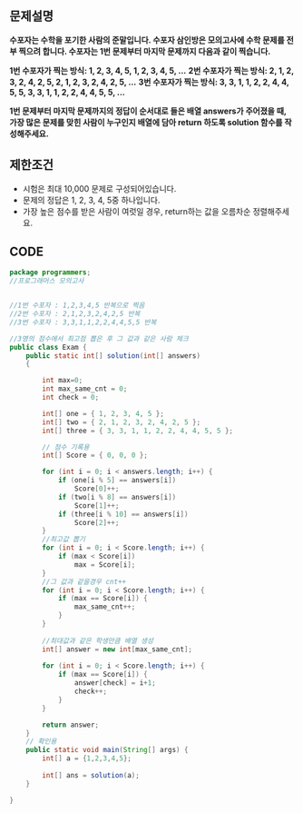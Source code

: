 ## 문제설명

**수포자는 수학을 포기한 사람의 준말입니다. 수포자 삼인방은 모의고사에 수학 문제를 전부 찍으려 합니다. 수포자는 1번 문제부터 마지막 문제까지 다음과 같이 찍습니다.**

**1번 수포자가 찍는 방식: 1, 2, 3, 4, 5, 1, 2, 3, 4, 5, ...**
**2번 수포자가 찍는 방식: 2, 1, 2, 3, 2, 4, 2, 5, 2, 1, 2, 3, 2, 4, 2, 5, ...**
**3번 수포자가 찍는 방식: 3, 3, 1, 1, 2, 2, 4, 4, 5, 5, 3, 3, 1, 1, 2, 2, 4, 4, 5, 5, ...**

**1번 문제부터 마지막 문제까지의 정답이 순서대로 들은 배열 answers가 주어졌을 때, 가장 많은 문제를 맞힌 사람이 누구인지 배열에 담아 return 하도록 solution 함수를 작성해주세요.**





## 제한조건

- 시험은 최대 10,000 문제로 구성되어있습니다.
- 문제의 정답은 1, 2, 3, 4, 5중 하나입니다.
- 가장 높은 점수를 받은 사람이 여럿일 경우, return하는 값을 오름차순 정렬해주세요.





## CODE

```java
package programmers;
//프로그래머스 모의고사


//1번 수포자 : 1,2,3,4,5 반복으로 찍음
//2번 수포자 : 2,1,2,3,2,4,2,5 반복
//3번 수포자 : 3,3,1,1,2,2,4,4,5,5 반복

//3명의 점수에서 최고점 뽑은 후 그 값과 같은 사람 체크
public class Exam {
	public static int[] solution(int[] answers) 
	{

		int max=0;
		int max_same_cnt = 0;
		int check = 0;

		int[] one = { 1, 2, 3, 4, 5 };
		int[] two = { 2, 1, 2, 3, 2, 4, 2, 5 };
		int[] three = { 3, 3, 1, 1, 2, 2, 4, 4, 5, 5 };

		// 점수 기록용
		int[] Score = { 0, 0, 0 };

		for (int i = 0; i < answers.length; i++) {
			if (one[i % 5] == answers[i])
				Score[0]++;
			if (two[i % 8] == answers[i])
				Score[1]++;
			if (three[i % 10] == answers[i])
				Score[2]++;
		}
        //최고값 뽑기
		for (int i = 0; i < Score.length; i++) {
			if (max < Score[i])
				max = Score[i];
		}
        //그 값과 같을경우 cnt++
		for (int i = 0; i < Score.length; i++) {
			if (max == Score[i]) {
				max_same_cnt++;
			}
		}
        
        //최대값과 같은 학생만큼 배열 생성
		int[] answer = new int[max_same_cnt];
        
		for (int i = 0; i < Score.length; i++) {
			if (max == Score[i]) {
				answer[check] = i+1;
				check++;
			}
		}

		return answer;
	}
	// 확인용
	public static void main(String[] args) {
		int[] a = {1,2,3,4,5};
		
		int[] ans = solution(a);
	}

}

```

